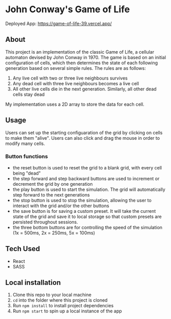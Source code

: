 # John Conway's Game of Life

Deployed App: https://game-of-life-39.vercel.app/

## About

This project is an implementation of the classic Game of Life, a cellular automaton devised by John Conway in 1970. The game is based on an initial configuration of cells, which then determines the state of each following generation based on several simple rules. The rules are as follows:

1. Any live cell with two or three live neighbours survives
2. Any dead cell with three live neighbours becomes a live cell
3. All other live cells die in the next generation. Similarly, all other dead cells stay dead

My implementation uses a 2D array to store the data for each cell.

## Usage

Users can set up the starting configuaration of the grid by clicking on cells to make them "alive". Users can also click and drag the mouse in order to modify many cells.

### Button functions
- the reset button is used to reset the grid to a blank grid, with every cell being "dead"
- the step forward and step backward buttons are used to increment or decrement the grid by one generation
- the play button is used to start the simulation. The grid will automatically step forward to the next generations
- the stop button is used to stop the simulation, allowing the user to interact with the grid and/or the other buttons
- the save button is for saving a custom preset. It will take the current state of the grid and save it to local storage so that custom presets are persisted throughout sessions.
- the three bottom buttons are for controlling the speed of the simulation (1x = 500ms, 2x = 250ms, 5x = 100ms)

## Tech Used

- React
- SASS

## Local installation

1. Clone this repo to your local machine
2. ```cd``` into the folder where this project is cloned
3. Run ```npm install``` to install project dependencies
4. Run ```npm start``` to spin up a local instance of the app
